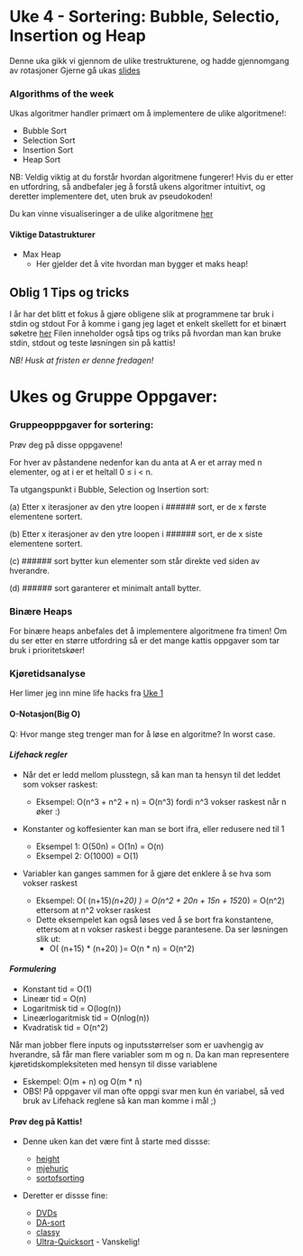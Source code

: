 # Uke 4 - Sortering: Bubble, Selectio, Insertion og Heap

Denne uka gikk vi gjennom de ulike trestrukturene, og hadde gjennomgang av rotasjoner Gjerne gå ukas [slides](https://github.com/amaduswaray/IN2010-Gruppe-5/blob/main/Uke%2003/IN2010%20Uke%203.pdf)

### Algorithms of the week
Ukas algoritmer handler primært om å implementere de ulike algoritmene!:
* Bubble Sort
* Selection Sort
* Insertion Sort
* Heap Sort


NB: Veldig viktig at du forstår hvordan algoritmene fungerer! Hvis du er etter en utfordring, så andbefaler jeg å forstå ukens algoritmer intuitivt, og deretter implementere det, uten bruk av pseudokoden!

Du kan vinne visualiseringer a de ulike algoritmene [her](https://visualgo.net/en/sorting)


#### Viktige Datastrukturer
* Max Heap
  * Her gjelder det å vite hvordan man bygger et maks heap!



## Oblig 1 Tips og tricks
I år har det blitt et fokus å gjøre obligene slik at programmene tar bruk i stdin og stdout
For å komme i gang jeg laget et enkelt skellett for et binært søketre [her](https://github.com/amaduswaray/IN2010-Gruppe-5/blob/main/Uke%2002/Kode/bs_skellet.py)
Filen inneholder også tips og triks på hvordan man kan bruke stdin, stdout og teste løsningen sin på kattis!

*NB! Husk at fristen er denne fredagen!*

# Ukes og Gruppe Oppgaver:

### Gruppeopppgaver for sortering:
Prøv deg på disse oppgavene!

For hver av påstandene nedenfor kan du anta at A er et array med n elementer, og at i er et heltall 0 ≤ i < n. 

Ta utgangspunkt i Bubble, Selection og Insertion sort:

(a) Etter x iterasjoner av den ytre loopen i ###### sort, er de x første elementene sortert.

(b) Etter x iterasjoner av den ytre loopen i ###### sort, er de x siste elementene sortert.

(c) ###### sort bytter kun elementer som står direkte ved siden av hverandre.

(d) ###### sort garanterer et minimalt antall bytter.

### Binære Heaps

For binære heaps anbefales det å implementere algoritmene fra timen! Om du ser etter en større utfordring så er det mange kattis oppgaver som tar bruk i prioritetskøer!


### Kjøretidsanalyse

Her limer jeg inn mine life hacks fra [Uke 1](https://github.com/amaduswaray/IN2010-Gruppe-5/tree/main/Uke%2001)

#### O-Notasjon(Big O)

Q: Hvor mange steg trenger man for å løse en algoritme? In worst case.

#### *Lifehack regler*
* Når det er ledd mellom plusstegn, så kan man ta hensyn til det leddet som vokser raskest:
  * Eksempel: O(n^3 + n^2 + n) = O(n^3) fordi n^3 vokser raskest når n øker :)
 

* Konstanter og koffesienter kan man se bort ifra, eller redusere ned til 1
  * Eksempel 1: O(50n) = O(1n) = O(n)
  * Eksempel 2: O(1000) = O(1)

* Variabler kan ganges sammen for å gjøre det enklere å se hva som vokser raskest
  * Eksempel: O( (n+15)*(n+20) ) = O(n^2 + 20n + 15n + 15*20) = O(n^2) ettersom at n^2 vokser raskest
  * Dette eksempelet kan også løses ved å se bort fra konstantene, ettersom at n vokser raskest i begge parantesene. Da ser løsningen slik ut:
    * O( (n+15) * (n+20) )= O(n * n) = O(n^2)


#### *Formulering*
* Konstant tid = O(1)
* Lineær tid = O(n)
* Logaritmisk tid = O(log(n))
* Lineærlogaritmisk tid = O(nlog(n))
* Kvadratisk tid = O(n^2)

Når man jobber flere inputs og inputsstørrelser som er uavhengig av hverandre, så får man flere variabler som m og n. Da kan man representere kjøretidskompleksiteten med hensyn til disse variablene
* Eskempel: O(m + n) og O(m * n)
* OBS! På oppgaver vil man ofte oppgi svar men kun én variabel, så ved bruk av Lifehack reglene så kan man komme i mål ;)





#### Prøv deg på Kattis!

* Denne uken kan det være fint å starte med dissse:
    * [height](https://open.kattis.com/problems/height)
    * [mjehuric](https://open.kattis.com/problems/mjehuric)
    * [sortofsorting](https://open.kattis.com/problems/sortofsorting)
    
* Deretter er dissse fine:
  * [DVDs](https://open.kattis.com/problems/dvds)
  * [DA-sort](https://open.kattis.com/problems/dasort)
  * [classy](https://open.kattis.com/problems/classy)
  * [Ultra-Quicksort](https://open.kattis.com/problems/ultraquicksort) - Vanskelig!
